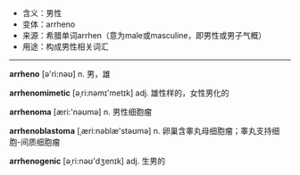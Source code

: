 - <span class="definition">含义：男性</span>
- <span class="definition">变体：arrheno</span>
- <span class="definition">来源：希腊单词arrhen（意为male或masculine，即男性或男子气概）</span>
- <span class="definition">用途：构成男性相关词汇</span>

---

<span class="vocabulary">**arrheno**</span> [ә'ri:nəʊ] n. 男，雄

<span class="vocabulary">**arrhenomimetic**</span> [әˌri:nәmɪ'metɪk] adj. 雄性样的，女性男化的

<span class="vocabulary">**arrhenoma**</span> [æri:'nəʊmə] n. 男性细胞瘤

<span class="vocabulary">**arrhenoblastoma**</span> [ˌæri:nəblæ'stəʊmə] n. 卵巢含睾丸母细胞瘤；睾丸支持细胞-间质细胞瘤

<span class="vocabulary">**arrhenogenic**</span> [әˌri:nəʊ'dʒenɪk] adj. 生男的


